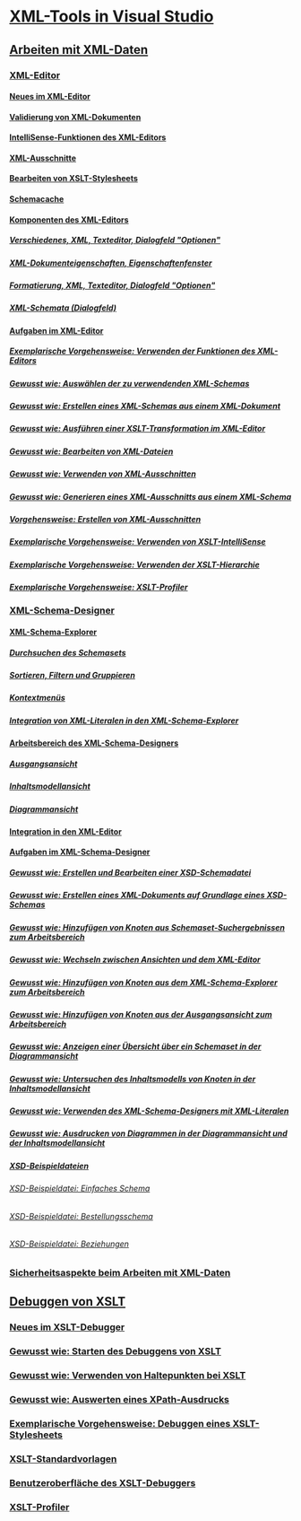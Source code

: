 # [XML-Tools in Visual Studio](xml-tools-in-visual-studio.md)
## [Arbeiten mit XML-Daten](working-with-xml-data.md)
### [XML-Editor](xml-editor.md)
#### [Neues im XML-Editor](what-s-new-in-the-xml-editor.md)
#### [Validierung von XML-Dokumenten](xml-document-validation.md)
#### [IntelliSense-Funktionen des XML-Editors](xml-editor-intellisense-features.md)
#### [XML-Ausschnitte](xml-snippets.md)
#### [Bearbeiten von XSLT-Stylesheets](editing-xslt-style-sheets.md)
#### [Schemacache](schema-cache.md)
#### [Komponenten des XML-Editors](xml-editor-components.md)
##### [Verschiedenes, XML, Texteditor, Dialogfeld "Optionen"](miscellaneous-xml-text-editor-options-dialog-box.md)
##### [XML-Dokumenteigenschaften, Eigenschaftenfenster](xml-document-properties-properties-window.md)
##### [Formatierung, XML, Texteditor, Dialogfeld "Optionen"](formatting-xml-text-editor-options-dialog-box.md)
##### [XML-Schemata (Dialogfeld)](xml-schemas-dialog-box.md)
#### [Aufgaben im XML-Editor](xml-editor-tasks.md)
##### [Exemplarische Vorgehensweise: Verwenden der Funktionen des XML-Editors](walkthrough-using-xml-editor-features.md)
##### [Gewusst wie: Auswählen der zu verwendenden XML-Schemas](how-to-select-the-xml-schemas-to-use.md)
##### [Gewusst wie: Erstellen eines XML-Schemas aus einem XML-Dokument](how-to-create-an-xml-schema-from-an-xml-document.md)
##### [Gewusst wie: Ausführen einer XSLT-Transformation im XML-Editor](how-to-execute-an-xslt-transformation-from-the-xml-editor.md)
##### [Gewusst wie: Bearbeiten von XML-Dateien](how-to-edit-xml-files.md)
##### [Gewusst wie: Verwenden von XML-Ausschnitten](how-to-use-xml-snippets.md)
##### [Gewusst wie: Generieren eines XML-Ausschnitts aus einem XML-Schema](how-to-generate-an-xml-snippet-from-an-xml-schema.md)
##### [Vorgehensweise: Erstellen von XML-Ausschnitten](how-to-create-xml-snippets.md)
##### [Exemplarische Vorgehensweise: Verwenden von XSLT-IntelliSense](walkthrough-using-xslt-intellisense.md)
##### [Exemplarische Vorgehensweise: Verwenden der XSLT-Hierarchie](walkthrough-using-xslt-hierarchy.md)
##### [Exemplarische Vorgehensweise: XSLT-Profiler](walkthrough-xslt-profiler.md)
### [XML-Schema-Designer](xml-schema-designer.md)
#### [XML-Schema-Explorer](xml-schema-explorer.md)
##### [Durchsuchen des Schemasets](searching-the-schema-set.md)
##### [Sortieren, Filtern und Gruppieren](sorting-filtering-and-grouping-xml-schema-explorer.md)
##### [Kontextmenüs](context-menus-xml-schema-explorer.md)
##### [Integration von XML-Literalen in den XML-Schema-Explorer](integration-of-xml-literals-with-xml-schema-explorer.md)
#### [Arbeitsbereich des XML-Schema-Designers](xml-schema-designer-workspace.md)
##### [Ausgangsansicht](start-view.md)
##### [Inhaltsmodellansicht](content-model-view.md)
##### [Diagrammansicht](graph-view.md)
#### [Integration in den XML-Editor](integration-with-xml-editor.md)
#### [Aufgaben im XML-Schema-Designer](xml-schema-designer-tasks.md)
##### [Gewusst wie: Erstellen und Bearbeiten einer XSD-Schemadatei](how-to-create-and-edit-an-xsd-schema-file.md)
##### [Gewusst wie: Erstellen eines XML-Dokuments auf Grundlage eines XSD-Schemas](how-to-create-an-xml-document-based-on-an-xsd-schema.md)
##### [Gewusst wie: Hinzufügen von Knoten aus Schemaset-Suchergebnissen zum Arbeitsbereich](how-to-add-schema-set-search-result-nodes-to-the-workspace.md)
##### [Gewusst wie: Wechseln zwischen Ansichten und dem XML-Editor](how-to-switch-between-views-and-the-xml-editor.md)
##### [Gewusst wie: Hinzufügen von Knoten aus dem XML-Schema-Explorer zum Arbeitsbereich](how-to-add-nodes-to-the-workspace-from-the-xml-schema-explorer.md)
##### [Gewusst wie: Hinzufügen von Knoten aus der Ausgangsansicht zum Arbeitsbereich](how-to-add-nodes-to-the-workspace-from-the-start-view.md)
##### [Gewusst wie: Anzeigen einer Übersicht über ein Schemaset in der Diagrammansicht](how-to-get-an-overview-of-a-schema-set-using-the-graph-view.md)
##### [Gewusst wie: Untersuchen des Inhaltsmodells von Knoten in der Inhaltsmodellansicht](how-to-examine-the-content-model-of-nodes-using-the-content-model-view.md)
##### [Gewusst wie: Verwenden des XML-Schema-Designers mit XML-Literalen](how-to-use-the-xml-schema-designer-with-xml-literals.md)
##### [Gewusst wie: Ausdrucken von Diagrammen in der Diagrammansicht und der Inhaltsmodellansicht](how-to-print-diagrams-from-the-graph-view-and-the-content-model-view.md)
##### [XSD-Beispieldateien](sample-xsd-files.md)
###### [XSD-Beispieldatei: Einfaches Schema](sample-xsd-file-simple-schema.md)
###### [XSD-Beispieldatei: Bestellungsschema](sample-xsd-file-purchase-order-schema.md)
###### [XSD-Beispieldatei: Beziehungen](sample-xsd-file-relationships.md)
### [Sicherheitsaspekte beim Arbeiten mit XML-Daten](security-considerations-when-working-with-xml-data.md)
## [Debuggen von XSLT](debugging-xslt.md)
### [Neues im XSLT-Debugger](what-s-new-in-the-xslt-debugger.md)
### [Gewusst wie: Starten des Debuggens von XSLT](how-to-start-debugging-xslt.md)
### [Gewusst wie: Verwenden von Haltepunkten bei XSLT](how-to-use-breakpoints-with-xslt.md)
### [Gewusst wie: Auswerten eines XPath-Ausdrucks](how-to-evaluate-an-xpath-expression.md)
### [Exemplarische Vorgehensweise: Debuggen eines XSLT-Stylesheets](walkthrough-debug-an-xslt-style-sheet.md)
### [XSLT-Standardvorlagen](xslt-default-templates.md)
### [Benutzeroberfläche des XSLT-Debuggers](debugger-user-interface-xslt.md)
### [XSLT-Profiler](xslt-profiler.md)
